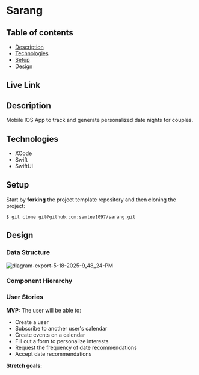# Sarang
 
## Table of contents
* [Description](#general-info)
* [Technologies](#technologies)
* [Setup](#setup)
* [Design](#design)

<a name="live-link"/>

## Live Link



<a name="general-info"/>

## Description

Mobile IOS App to track and generate personalized date nights for couples. 

<a name="technologies"/>

## Technologies

- XCode
- Swift
- SwiftUI

<a name="setup"/>

## Setup

Start by **forking** the project template repository and then cloning the project:

```console
$ git clone git@github.com:samlee1097/sarang.git
```

## Design

<a name="design"/>

### Data Structure
![diagram-export-5-18-2025-9_48_24-PM](https://github.com/user-attachments/assets/c645f995-2baf-4fea-a7f6-e1af5da40762)


### Component Hierarchy


### User Stories

**MVP:**
The user will be able to:
- Create a user
- Subscribe to another user's calendar
- Create events on a calendar
- Fill out a form to personalize interests
- Request the frequency of date recommendations
- Accept date recommendations

**Stretch goals:**
